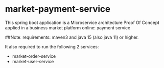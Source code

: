 # market-payment-service
This spring boot application is a Microservice architecture Proof Of Concept applied in a business market platform online: payment service

##Note: 
requirements: maven3 and java 15 (also java 11) or higher.

It also required to run the following 2 services:
- market-order-service
- market-user-service